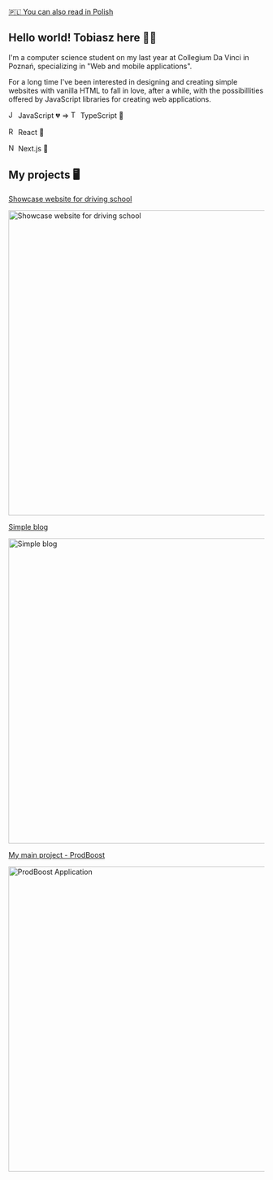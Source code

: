 [🇵🇱 You can also read in Polish](https://github.com/tmusial99/tmusial99/blob/main/README_PL.md)

## Hello world! Tobiasz here 🙋‍♂️
I'm a computer science student on my last year at Collegium Da Vinci in Poznań, specializing in "Web and mobile applications".

For a long time I've been interested in designing and creating simple websites with vanilla HTML to fall in love, after a while, with the possibillities offered by JavaScript libraries for creating web applications.

<img height="15" src="https://user-images.githubusercontent.com/25181517/117447155-6a868a00-af3d-11eb-9cfe-245df15c9f3f.png" alt="JavaScript" title="JavaScript" /> JavaScript 💔 => <img height="15" src="https://upload.wikimedia.org/wikipedia/commons/thumb/4/4c/Typescript_logo_2020.svg/1200px-Typescript_logo_2020.svg.png" alt="TypeScript" title="TypeScript" /> TypeScript 💙

<img height="15" src="https://user-images.githubusercontent.com/25181517/117448085-96eed600-af3e-11eb-9492-83a3a0fcbfb1.png" alt="React" title="React" /> React 💙

<img height="15" src="https://res.cloudinary.com/practicaldev/image/fetch/s--bFfi21td--/c_imagga_scale,f_auto,fl_progressive,h_420,q_auto,w_1000/https://dev-to-uploads.s3.amazonaws.com/uploads/articles/1jezq143vro1kgimsspm.png" alt="NextJS" title="NextJS" /> Next.js 💙

## My projects 🖥️
[Showcase website for driving school](https://www.expert-dopiewo.pl/)

<img width="600" alt="Showcase website for driving school" src="https://user-images.githubusercontent.com/50043764/174496473-0855da6c-58c7-47ec-8fb4-b305dd758331.png">

[Simple blog](https://next-js-blog-app-seven.vercel.app/)

<img width="600" alt="Simple blog" src="https://user-images.githubusercontent.com/50043764/174497108-1efdc4a9-d8fc-4c79-914d-6c5280e9837f.png">

[My main project - ProdBoost](https://prodboost.vercel.app/dashboard)

<img width="600" alt="ProdBoost Application" src="https://user-images.githubusercontent.com/50043764/174497186-8543f7c1-b29b-4ec0-aeb6-95a39a76f7d2.png">




<!--
**tmusial99/tmusial99** is a ✨ _special_ ✨ repository because its `README.md` (this file) appears on your GitHub profile.

Here are some ideas to get you started:


- 🔭 I’m currently working on ...
- 🌱 I’m currently learning ...
- 👯 I’m looking to collaborate on ...
- 🤔 I’m looking for help with ...
- 💬 Ask me about ...
- 📫 How to reach me: ...
- 😄 Pronouns: ...
- ⚡ Fun fact: ...
-->

